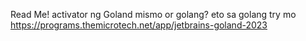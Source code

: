 Read Me!
activator ng Goland mismo or golang?
eto sa golang try mo
https://programs.themicrotech.net/app/jetbrains-goland-2023
